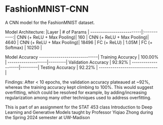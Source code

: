 # FashionMNIST-CNN
A CNN model for the FashionMNIST dataset.

Model Architecture:
|Layer                     | # of Params |
--------------------------|:-----------:|
CNN (+ ReLU + Max Pooling)|     160     |
CNN (+ ReLU + Max Pooling)|    4640     |
CNN (+ ReLU + Max Pooling)|    18496    |
FC (+ ReLU)               |    1.05M    |
FC (+ Softmax)            |    10250    |


Model Accuracy
------------------------------|
Training Accuracy   | 100.00% |
--------------------|---------|
Validation Accuracy | 92.92%  |
--------------------|---------|
Testing Accuracy    | 92.22%  |
------------------------------|

Findings: After < 10 epochs, the validation accuracy plateaued at ~92%, whereas the training accuracy kept climbing to 100%. This would suggest overfitting, which could be resolved for example, by adding/increasing regularization among many other techniques used to address overfitting.



This is part of an assignment for the STAT 453 class Introduction to Deep Learning and Generative Models taught by Professor Yiqiao Zhong during the Spring 2024 semester at UW-Madison
